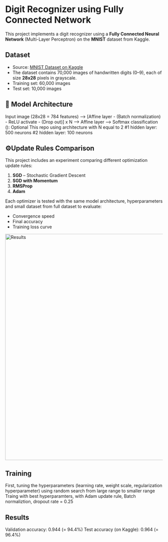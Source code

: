 # Digit Recognizer using Fully Connected Network

This project implements a digit recognizer using a **Fully Connected Neural Network** (Multi-Layer Perceptron) on the **MNIST** dataset from Kaggle.

## Dataset
- Source: [MNIST Dataset on Kaggle](https://www.kaggle.com/c/digit-recognizer)
- The dataset contains 70,000 images of handwritten digits (0–9), each of size **28x28** pixels in grayscale.
- Training set: 60,000 images  
- Test set: 10,000 images

## 🧠 Model Architecture
Input image (28x28 = 784 features) --> [Affine layer - (Batch normalization) - ReLU activate - (Drop out)] x N --> Affine layer --> Softmax classification
(): Optional
This repo using architecture with N equal to 2
#1 hidden layer: 500 neurons
#2 hidden layer: 100 neurons

## ⚙Update Rules Comparison
This project includes an experiment comparing different optimization update rules:
1. **SGD** – Stochastic Gradient Descent
2. **SGD with Momentum**
3. **RMSProp**
4. **Adam**

Each optimizer is tested with the same model architecture, hyperparameters and small dataset from full dataset to evaluate:
- Convergence speed
- Final accuracy
- Training loss curve

<img width="699" height="720" alt="Results" src="https://github.com/user-attachments/assets/9d8386a8-c163-4af6-978e-fde0533494c9" />

## Training
First, tuning the hyperparameters (learning rate, weight scale, regularization hyperparameter) using random search from large range to smaller range
Traing with best hyperparamters, with Adam update rule, Batch normaliztion, dropout rate = 0.25

## Results
Validation accuracy: 0.944 (= 94.4%)
Test accuracy (on Kaggle): 0.964 (= 96.4%)
